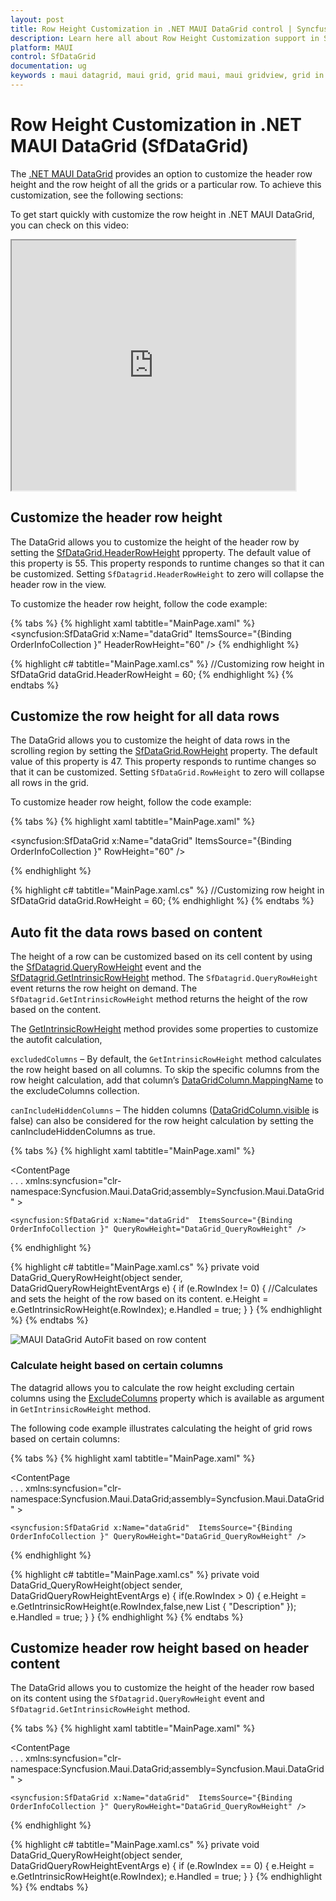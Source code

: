 ```yaml
---
layout: post
title: Row Height Customization in .NET MAUI DataGrid control | Syncfusion®
description: Learn here all about Row Height Customization support in Syncfusion® .NET MAUI DataGrid (SfDataGrid) control and more.
platform: MAUI
control: SfDataGrid
documentation: ug
keywords : maui datagrid, maui grid, grid maui, maui gridview, grid in maui, .net maui datagrid, .net maui grid, .net grid maui, .net maui row height customization, maui row height customization
---
```


# Row Height Customization in .NET MAUI DataGrid (SfDataGrid)

The [.NET MAUI DataGrid](https://www.syncfusion.com/maui-controls/maui-datagrid) provides an option to customize the header row height and the row height of all the grids or a particular row. To achieve this customization, see the following sections:

To get start quickly with customize the row height in .NET MAUI DataGrid, you can check on this video:

<style>#MAUIDataGridVideoTutorial{width : 90% !important; height: 400px !important }</style> <iframe id='MAUIDataGridVideoTutorial' src="https://www.youtube.com/embed/vtMmQIWyipU?start=76"></iframe>

## Customize the header row height 

The DataGrid allows you to customize the height of the header row by setting the [SfDataGrid.HeaderRowHeight](https://help.syncfusion.com/cr/maui/Syncfusion.Maui.DataGrid.SfDataGrid.html#Syncfusion_Maui_DataGrid_SfDataGrid_HeaderRowHeight) pproperty. The default value of this property is 55. This property responds to runtime changes so that it can be customized. Setting `SfDatagrid.HeaderRowHeight` to zero will collapse the header row in the view.

To customize the header row height, follow the code example:

{% tabs %}
{% highlight xaml tabtitle="MainPage.xaml" %}
<syncfusion:SfDataGrid x:Name="dataGrid"  ItemsSource="{Binding OrderInfoCollection }" HeaderRowHeight="60" />
{% endhighlight %}

{% highlight c# tabtitle="MainPage.xaml.cs" %}
//Customizing row height in SfDataGrid
dataGrid.HeaderRowHeight = 60;
{% endhighlight %}
{% endtabs %}

## Customize the row height for all data rows

The DataGrid allows you to customize the height of data rows in the scrolling region by setting the [SfDataGrid.RowHeight](https://help.syncfusion.com/cr/maui/Syncfusion.Maui.DataGrid.SfDataGrid.html#Syncfusion_Maui_DataGrid_SfDataGrid_RowHeight) property. The default value of this property is 47. This property responds to runtime changes so that it can be customized. Setting `SfDataGrid.RowHeight` to zero will collapse all rows in the grid.

To customize header row height, follow the code example:

{% tabs %}
{% highlight xaml tabtitle="MainPage.xaml" %}

<syncfusion:SfDataGrid x:Name="dataGrid"  ItemsSource="{Binding OrderInfoCollection }" RowHeight="60" />

{% endhighlight %}

{% highlight c# tabtitle="MainPage.xaml.cs" %}
//Customizing row height in SfDataGrid
dataGrid.RowHeight = 60;
{% endhighlight %}
{% endtabs %}

## Auto fit the data rows based on content

The height of a row can be customized based on its cell content by using the [SfDatagrid.QueryRowHeight](https://help.syncfusion.com/cr/maui/Syncfusion.Maui.DataGrid.SfDataGrid.html#Syncfusion_Maui_DataGrid_SfDataGrid_QueryRowHeight) event and the [SfDatagrid.GetIntrinsicRowHeight](https://help.syncfusion.com/cr/maui/Syncfusion.Maui.DataGrid.DataGridQueryRowHeightEventArgs.html#Syncfusion_Maui_DataGrid_DataGridQueryRowHeightEventArgs_GetIntrinsicRowHeight_System_Int32_System_Boolean_System_Collections_Generic_List_System_String__) method. The `SfDatagrid.QueryRowHeight` event returns the row height on demand. The `SfDatagrid.GetIntrinsicRowHeight` method returns the height of the row based on the content.

The [GetIntrinsicRowHeight](https://help.syncfusion.com/cr/maui/Syncfusion.Maui.DataGrid.DataGridQueryRowHeightEventArgs.html#Syncfusion_Maui_DataGrid_DataGridQueryRowHeightEventArgs_GetIntrinsicRowHeight_System_Int32_System_Boolean_System_Collections_Generic_List_System_String__) method provides some properties to customize the autofit calculation,

`excludedColumns`  – By default, the `GetIntrinsicRowHeight` method calculates the row height based on all columns. To skip the specific columns from the row height calculation, add that column’s [DataGridColumn.MappingName](https://help.syncfusion.com/cr/maui/Syncfusion.Maui.DataGrid.DataGridColumn.html#Syncfusion_Maui_DataGrid_DataGridColumn_MappingName) to the excludeColumns collection.

`canIncludeHiddenColumns`  – The hidden columns ([DataGridColumn.visible](https://help.syncfusion.com/cr/maui/Syncfusion.Maui.DataGrid.DataGridColumn.html#Syncfusion_Maui_DataGrid_DataGridColumn_Visible) is false) can also be considered for the row height calculation by setting the canIncludeHiddenColumns as true.

{% tabs %}
{% highlight xaml tabtitle="MainPage.xaml" %}
<?xml version="1.0" encoding="utf-8" ?>
<ContentPage   
    . . .
    xmlns:syncfusion="clr-namespace:Syncfusion.Maui.DataGrid;assembly=Syncfusion.Maui.DataGrid" >

    <syncfusion:SfDataGrid x:Name="dataGrid"  ItemsSource="{Binding OrderInfoCollection }" QueryRowHeight="DataGrid_QueryRowHeight" />

</ContentPage>
{% endhighlight %}

{% highlight c# tabtitle="MainPage.xaml.cs" %}
private void DataGrid_QueryRowHeight(object sender, DataGridQueryRowHeightEventArgs e)
{
    if (e.RowIndex != 0)
    {
        //Calculates and sets the height of the row based on its content.
        e.Height = e.GetIntrinsicRowHeight(e.RowIndex);
        e.Handled = true;
    }
}
{% endhighlight %}
{% endtabs %}


![MAUI DataGrid AutoFit based on row content](Images\row-height-customization\maui-datagrid-autofit.png)

### Calculate height based on certain columns

The datagrid allows you to calculate the row height excluding certain columns using the [ExcludeColumns]() property which is available as argument in `GetIntrinsicRowHeight` method.

The following code example illustrates calculating the height of grid rows based on certain columns:

{% tabs %}
{% highlight xaml tabtitle="MainPage.xaml" %}
<?xml version="1.0" encoding="utf-8" ?>
<ContentPage   
    . . .
    xmlns:syncfusion="clr-namespace:Syncfusion.Maui.DataGrid;assembly=Syncfusion.Maui.DataGrid" >

    <syncfusion:SfDataGrid x:Name="dataGrid"  ItemsSource="{Binding OrderInfoCollection }" QueryRowHeight="DataGrid_QueryRowHeight" />

</ContentPage>
{% endhighlight %}

{% highlight c# tabtitle="MainPage.xaml.cs" %}
private void DataGrid_QueryRowHeight(object sender, DataGridQueryRowHeightEventArgs e)
{
    if(e.RowIndex > 0)
    {
        e.Height = e.GetIntrinsicRowHeight(e.RowIndex,false,new List<string> { "Description" });        
        e.Handled = true;
    }
}
{% endhighlight %}
{% endtabs %}


## Customize header row height based on header content

The DataGrid allows you to customize the height of the header row based on its content using the `SfDatagrid.QueryRowHeight` event and `SfDatagrid.GetIntrinsicRowHeight` method.

{% tabs %}
{% highlight xaml tabtitle="MainPage.xaml" %}
<?xml version="1.0" encoding="utf-8" ?>
<ContentPage   
    . . .
    xmlns:syncfusion="clr-namespace:Syncfusion.Maui.DataGrid;assembly=Syncfusion.Maui.DataGrid" >

    <syncfusion:SfDataGrid x:Name="dataGrid"  ItemsSource="{Binding OrderInfoCollection }" QueryRowHeight="DataGrid_QueryRowHeight" />

</ContentPage>
{% endhighlight %}

{% highlight c# tabtitle="MainPage.xaml.cs" %}
private void DataGrid_QueryRowHeight(object sender, DataGridQueryRowHeightEventArgs e)
{
    if (e.RowIndex == 0)
    {
        e.Height = e.GetIntrinsicRowHeight(e.RowIndex);
        e.Handled = true;
    }
}
{% endhighlight %}
{% endtabs %}